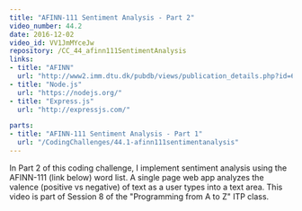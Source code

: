 ```yaml
---
title: "AFINN-111 Sentiment Analysis - Part 2"
video_number: 44.2
date: 2016-12-02
video_id: VV1JmMYceJw
repository: /CC_44_afinn111SentimentAnalysis
links:
- title: "AFINN"  
  url: "http://www2.imm.dtu.dk/pubdb/views/publication_details.php?id=6010"
- title: "Node.js"  
  url: "https://nodejs.org/"
- title: "Express.js"  
  url: "http://expressjs.com/"

parts:
- title: "AFINN-111 Sentiment Analysis - Part 1"
  url: "/CodingChallenges/44.1-afinn111sentimentanalysis"
---
```


In Part 2 of this coding challenge, I implement sentiment analysis using the AFINN-111 (link below) word list.  A single page web app analyzes the valence (positive vs negative) of text as a user types into a text area. This video is part of Session 8 of the "Programming from A to Z" ITP class.


